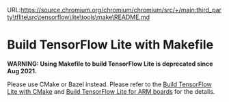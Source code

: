 URL:https://source.chromium.org/chromium/chromium/src/+/main:third_party\tflite\src\tensorflow\lite\tools\make\README.md
# Build TensorFlow Lite with Makefile

**WARNING: Using Makefile to build TensorFlow Lite is deprecated since
Aug 2021.**

Please use CMake or Bazel instead. Please refer to the
[Build TensorFlow Lite with CMake](https://www.tensorflow.org/lite/guide/build_cmake)
and [Build TensorFlow Lite for ARM boards](https://www.tensorflow.org/lite/guide/build_arm)
for the details.
